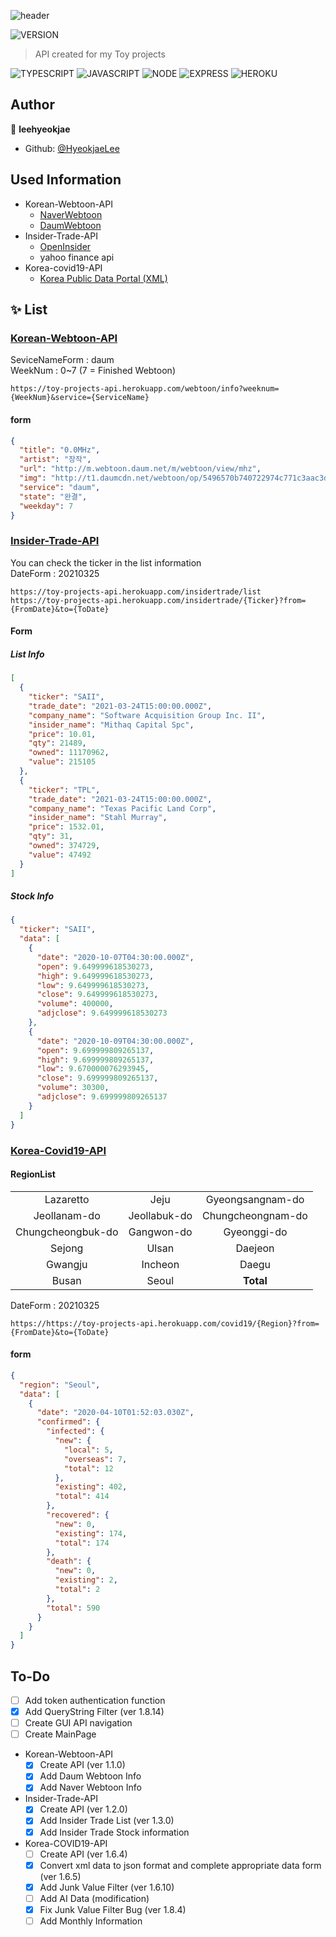 ![header](https://capsule-render.vercel.app/api?type=wave&color=auto&height=300&section=header&text=Toy%20project%20API&fontSize=50&animation=fadeIn&fontAlignY=38)

![VERSION](https://img.shields.io/badge/version-1.8.17-blue.svg?cacheSeconds=2592000)
> API created for my Toy projects <br>

![TYPESCRIPT](https://img.shields.io/badge/Typescript-3178c6?style=flat-square&logo=typescript&logoColor=white) ![JAVASCRIPT](https://img.shields.io/badge/Javascript-F7DF1E?style=flat-square&logo=Javascript&logoColor=black) ![NODE](https://img.shields.io/badge/Node.js-339933?style=flat-&logo=Node.js&logoColor=white) ![EXPRESS](https://img.shields.io/badge/Express-4C4C4C?style=flat-square&logo=Express&logoColor=white) ![HEROKU](https://img.shields.io/badge/Heroku-430098?style=flat-square&logo=Heroku&logoColor=white)

## Author

👤 **leehyeokjae**

- Github: [@HyeokjaeLee](https://github.com/HyeokjaeLee)

## Used Information

- Korean-Webtoon-API
  - [NaverWebtoon](https://comic.naver.com)
  - [DaumWebtoon](http://webtoon.daum.net)
- Insider-Trade-API
  - [OpenInsider](http://openinsider.com)
  - yahoo finance api
- Korea-covid19-API
  - [Korea Public Data Portal (XML)](https://www.data.go.kr/data/15043378/openapi.do)<br>

## ✨ List

### [Korean-Webtoon-API](https://toy-projects-api.herokuapp.com/webtoon)
SeviceNameForm : daum<br>
WeekNum : 0~7 (7 = Finished Webtoon)
```
https://toy-projects-api.herokuapp.com/webtoon/info?weeknum={WeekNum}&service={ServiceName}
```
#### form
```json
{
  "title": "0.0MHz",
  "artist": "장작",
  "url": "http://m.webtoon.daum.net/m/webtoon/view/mhz",
  "img": "http://t1.daumcdn.net/webtoon/op/5496570b740722974c771c3aac3d5a9fb333c0c8",
  "service": "daum",
  "state": "완결",
  "weekday": 7
}
```
### [Insider-Trade-API](https://toy-projects-api.herokuapp.com/insidertrade)
You can check the ticker in the list information<br>
DateForm : 20210325
```
https://toy-projects-api.herokuapp.com/insidertrade/list
https://toy-projects-api.herokuapp.com/insidertrade/{Ticker}?from={FromDate}&to={ToDate}
```
#### Form

##### List Info
```json
[
  {
    "ticker": "SAII",
    "trade_date": "2021-03-24T15:00:00.000Z",
    "company_name": "Software Acquisition Group Inc. II",
    "insider_name": "Mithaq Capital Spc",
    "price": 10.01,
    "qty": 21489,
    "owned": 11170962,
    "value": 215105
  },
  {
    "ticker": "TPL",
    "trade_date": "2021-03-24T15:00:00.000Z",
    "company_name": "Texas Pacific Land Corp",
    "insider_name": "Stahl Murray",
    "price": 1532.01,
    "qty": 31,
    "owned": 374729,
    "value": 47492
  }
]
```
##### Stock Info
```json
{
  "ticker": "SAII",
  "data": [
    {
      "date": "2020-10-07T04:30:00.000Z",
      "open": 9.649999618530273,
      "high": 9.649999618530273,
      "low": 9.649999618530273,
      "close": 9.649999618530273,
      "volume": 400000,
      "adjclose": 9.649999618530273
    },
    {
      "date": "2020-10-09T04:30:00.000Z",
      "open": 9.699999809265137,
      "high": 9.699999809265137,
      "low": 9.670000076293945,
      "close": 9.699999809265137,
      "volume": 30300,
      "adjclose": 9.699999809265137
    }
  ]
}
```



### [Korea-Covid19-API](https://toy-projects-api.herokuapp.com/covid19)
#### RegionList
||||
|:---:|:---:|:---:|
|Lazaretto|Jeju|Gyeongsangnam-do|Gyeongsangbuk-do|
|Jeollanam-do|Jeollabuk-do|Chungcheongnam-do|
|Chungcheongbuk-do|Gangwon-do|Gyeonggi-do|
|Sejong|Ulsan|Daejeon|
|Gwangju|Incheon|Daegu|
|Busan|Seoul|**Total**|

DateForm : 20210325<br>
```
https://https://toy-projects-api.herokuapp.com/covid19/{Region}?from={FromDate}&to={ToDate}
```
#### form
```json
{
  "region": "Seoul",
  "data": [
    {
      "date": "2020-04-10T01:52:03.030Z",
      "confirmed": {
        "infected": {
          "new": {
            "local": 5,
            "overseas": 7,
            "total": 12
          },
          "existing": 402,
          "total": 414
        },
        "recovered": {
          "new": 0,
          "existing": 174,
          "total": 174
        },
        "death": {
          "new": 0,
          "existing": 2,
          "total": 2
        },
        "total": 590
      }
    }
  ]
}
```
## To-Do
- [ ] Add token authentication function<br>
- [x] Add QueryString Filter (ver 1.8.14)<br>
- [ ] Create GUI API navigation
- [ ] Create MainPage

- Korean-Webtoon-API
  - [x] Create API (ver 1.1.0)<br>
  - [x] Add Daum Webtoon Info<br>
  - [x] Add Naver Webtoon Info<br>

- Insider-Trade-API
  - [x] Create API (ver 1.2.0)<br>
  - [x] Add Insider Trade List (ver 1.3.0)<br>
  - [x] Add Insider Trade Stock information<br>

- Korea-COVID19-API
  - [ ] Create API (ver 1.6.4)<br>
  - [x] Convert xml data to json format and complete appropriate data form (ver 1.6.5)<br>
  - [x] Add Junk Value Filter (ver 1.6.10)<br>
  - [ ] Add AI Data (modification)<br>
  - [x] Fix Junk Value Filter Bug (ver 1.8.4)<br>
  - [ ] Add Monthly Information<br>

